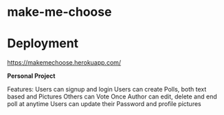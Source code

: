 # make-me-choose

# Deployment
https://makemechoose.herokuapp.com/

**Personal Project**

Features:
  Users can signup and login
  Users can create Polls, both text based and Pictures
  Others can Vote Once
  Author can edit,  delete and end poll at anytime
  Users can update their Password and profile pictures
